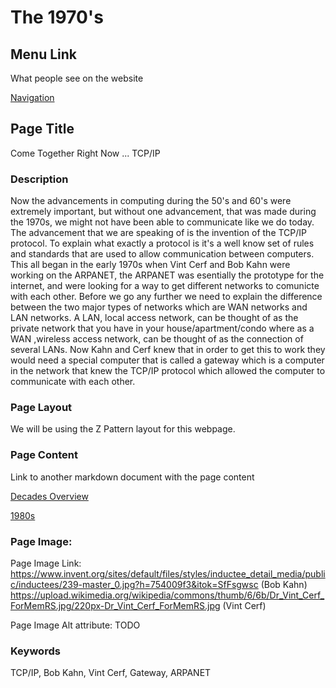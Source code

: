 # The 1970's

## Menu Link
What people see on the website

[Navigation](/content/sections/navbar.md)


## Page Title
Come Together Right Now ... TCP/IP


### Description
Now the advancements in computing during the 50's and 60's were extremely important, but without one advancement,
that was made during the 1970s, we might not have been able to communicate like we do today. The advancement that we are
speaking of is the invention of the TCP/IP protocol. To explain what exactly a protocol is it's a well know set of rules and
standards that are used to allow communication between computers. This all began in the early 1970s when Vint Cerf and Bob Kahn
were working on the ARPANET, the ARPANET was esentially the prototype for the internet, and were looking for a way to get
different networks to comunicte with each other. Before we go any further we need to explain the difference between the two major
types of networks which are WAN networks and LAN networks. A LAN, local access network, can be thought of as the private network
that you have in your house/apartment/condo where as a WAN ,wireless access network, can be thought of as the connection of
several LANs. Now Kahn and Cerf knew that in order to get this to work they would need a special computer that is called a gateway
which is a computer in the network that knew the TCP/IP protocol which allowed the computer to communicate with each other.


### Page Layout
We will be using the Z Pattern layout for this webpage.

### Page Content
Link to another markdown document with the page content

[Decades Overview](/content/decades)

[1980s](/content/decades/1980s.md)


### Page Image:

Page Image Link:  https://www.invent.org/sites/default/files/styles/inductee_detail_media/public/inductees/239-master_0.jpg?h=754009f3&itok=SfFsgwsc (Bob Kahn)
https://upload.wikimedia.org/wikipedia/commons/thumb/6/6b/Dr_Vint_Cerf_ForMemRS.jpg/220px-Dr_Vint_Cerf_ForMemRS.jpg (Vint Cerf)

Page Image Alt attribute: TODO


### Keywords
TCP/IP, Bob Kahn, Vint Cerf, Gateway, ARPANET
